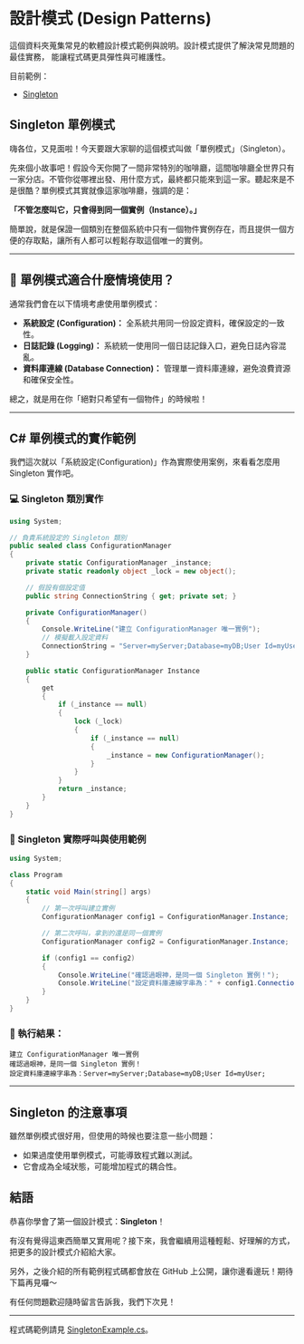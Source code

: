 # 設計模式 (Design Patterns)

這個資料夾蒐集常見的軟體設計模式範例與說明。設計模式提供了解決常見問題的最佳實務，
能讓程式碼更具彈性與可維護性。

目前範例：

- [Singleton](#singleton-%E5%96%AE%E4%BE%8B%E6%A8%A1%E5%BC%8F)

## Singleton 單例模式

嗨各位，又見面啦！今天要跟大家聊的這個模式叫做「單例模式」（Singleton）。

先來個小故事吧！假設今天你開了一間非常特別的咖啡廳，這間咖啡廳全世界只有一家分店。不管你從哪裡出發、用什麼方式，最終都只能來到這一家。聽起來是不是很酷？單例模式其實就像這家咖啡廳，強調的是：

**「不管怎麼叫它，只會得到同一個實例（Instance）。」**

簡單說，就是保證一個類別在整個系統中只有一個物件實例存在，而且提供一個方便的存取點，讓所有人都可以輕鬆存取這個唯一的實例。

---

## 🤔 單例模式適合什麼情境使用？

通常我們會在以下情境考慮使用單例模式：

- **系統設定 (Configuration)：** 全系統共用同一份設定資料，確保設定的一致性。
- **日誌記錄 (Logging)：** 系統統一使用同一個日誌記錄入口，避免日誌內容混亂。
- **資料庫連線 (Database Connection)：** 管理單一資料庫連線，避免浪費資源和確保安全性。

總之，就是用在你「絕對只希望有一個物件」的時候啦！

---

## C# 單例模式的實作範例

我們這次就以「系統設定(Configuration)」作為實際使用案例，來看看怎麼用 Singleton 實作吧。

### 💻 Singleton 類別實作

```csharp
using System;

// 負責系統設定的 Singleton 類別
public sealed class ConfigurationManager
{
    private static ConfigurationManager _instance;
    private static readonly object _lock = new object();

    // 假設有個設定值
    public string ConnectionString { get; private set; }

    private ConfigurationManager()
    {
        Console.WriteLine("建立 ConfigurationManager 唯一實例");
        // 模擬載入設定資料
        ConnectionString = "Server=myServer;Database=myDB;User Id=myUser;";
    }

    public static ConfigurationManager Instance
    {
        get
        {
            if (_instance == null)
            {
                lock (_lock)
                {
                    if (_instance == null)
                    {
                        _instance = new ConfigurationManager();
                    }
                }
            }
            return _instance;
        }
    }
}
```

### 🚀 Singleton 實際呼叫與使用範例

```csharp
using System;

class Program
{
    static void Main(string[] args)
    {
        // 第一次呼叫建立實例
        ConfigurationManager config1 = ConfigurationManager.Instance;

        // 第二次呼叫，拿到的還是同一個實例
        ConfigurationManager config2 = ConfigurationManager.Instance;

        if (config1 == config2)
        {
            Console.WriteLine("確認過眼神，是同一個 Singleton 實例！");
            Console.WriteLine("設定資料庫連線字串為：" + config1.ConnectionString);
        }
    }
}
```

### 🎯 執行結果：

```
建立 ConfigurationManager 唯一實例
確認過眼神，是同一個 Singleton 實例！
設定資料庫連線字串為：Server=myServer;Database=myDB;User Id=myUser;
```

---

## Singleton 的注意事項

雖然單例模式很好用，但使用的時候也要注意一些小問題：

- 如果過度使用單例模式，可能導致程式難以測試。
- 它會成為全域狀態，可能增加程式的耦合性。

## 結語

恭喜你學會了第一個設計模式：**Singleton**！

有沒有覺得這東西簡單又實用呢？接下來，我會繼續用這種輕鬆、好理解的方式，把更多的設計模式介紹給大家。

另外，之後介紹的所有範例程式碼都會放在 GitHub 上公開，讓你邊看邊玩！期待下篇再見囉～

有任何問題歡迎隨時留言告訴我，我們下次見！

---

程式碼範例請見 [SingletonExample.cs](SingletonExample.cs)。
